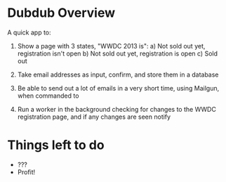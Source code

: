 Dubdub Overview
===============

A quick app to:

1) Show a page with 3 states, "WWDC 2013 is":
  a) Not sold out yet, registration isn't open
  b) Not sold out yet, registration is open
  c) Sold out

2) Take email addresses as input, confirm, and store them in a database

3) Be able to send out a lot of emails in a very short time, using Mailgun, when commanded to

4) Run a worker in the background checking for changes to the WWDC registration page, and if any changes are seen notify

Things left to do
=================

* ???
* Profit!
